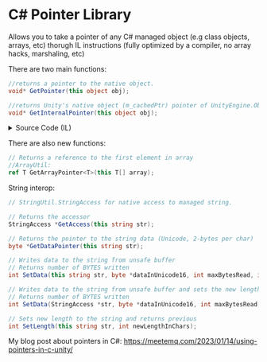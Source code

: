 # C# Pointer Library

Allows you to take a pointer of any C# managed object (e.g class objects, arrays, etc) thorugh IL instructions (fully optimized by a compiler, no array hacks, marshaling, etc)

There are two main functions:
```cs
//returns a pointer to the native object.
void* GetPointer(this object obj);
```

```cs
//returns Unity's native object (m_cachedPtr) pointer of UnityEngine.Object
void* GetInternalPointer(this object obj);
```

<details>
<summary>Source Code (IL)</summary>

GetPointer:
```cil
ldarga.s obj (0)
conv.u
ldind.i
ret
```

GetInternalPointer:
```cil
ldarga.s obj(0)
conv.u
ldind.i
sizeof [mscorlib]System.IntPtr
ldc.i4.2
mul
add
ldind.i
ret
```
</details>


There are also new functions:
```cs
// Returns a reference to the first element in array
//ArrayUtil:
ref T GetArrayPointer<T>(this T[] array);
```

String interop:
```cs
// StringUtil.StringAccess for native access to managed string.

// Returns the accessor
StringAccess *GetAccess(this string str);

// Returns the pointer to the string data (Unicode, 2-bytes per char)
byte *GetDataPointer(this string str);

// Writes data to the string from unsafe buffer
// Returns number of BYTES written
int SetData(this string str, byte *dataInUnicode16, int maxBytesRead, int maxBytesWrite);

// Writes data to the string from unsafe buffer and sets the new length
// Returns number of BYTES written
int SetData(StringAccess *str, byte *dataInUnicode16, int maxBytesRead, int maxBytesWrite, int newLengthInChars);

// Sets new length to the string and returns previous
int SetLength(this string str, int newLengthInChars);
```

My blog post about pointers in C#:
https://meetemq.com/2023/01/14/using-pointers-in-c-unity/
